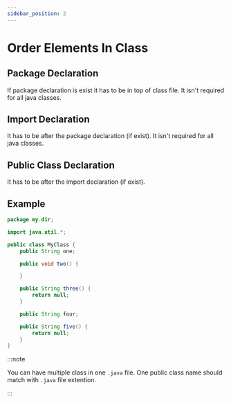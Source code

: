 ```yaml
---
sidebar_position: 2
---
```


# Order Elements In Class

## Package Declaration

If package declaration is exist it has to be in top of class file. It isn't required for all java classes.

## Import Declaration

It has to be after the package declaration (if exist). It isn't required for all java classes.

## Public Class Declaration

It has to be after the import declaration (if exist).

## Example 

````java
package my.dir;

import java.util.*;

public class MyClass {
	public String one;

	public void two() {

	}

	public String three() {
		return null;
	}

	public String four;

	public String five() {
		return null;
	}
}
````

:::note

You can have multiple class in one `.java` file. One public class name should match with `.java` file extention.

:::